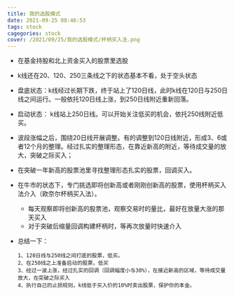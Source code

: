 ```yaml
---
title: 我的选股模式
date: 2021-09-25 08:46:53
tags: stock
cagegories: stock
cover: /2021/09/25/我的选股模式/杯柄买入法.png
---
```


* 在基金持股和北上资金买入的股票里选股

* k线还在20、120、250三条线之下的状态基本不看，处于空头状态

* 盘底状态：k线经过长期下跌，终于站上了120日线，此时k线在120日与250日线之间运行。一般依托120日线上涨，到250日线附近重新回落。

* 启动状态： k线站上250日线。可以开始关注低买的机会，依托250线附近低买。

* 波段涨幅之后，围绕20日线开展调整。有的调整到120日线附近，形成3、6或者12个月的整理。经过扎实的整理形态，在靠近新高的附近，等待成交量的放大，突破之际买入；

* 在突破一年新高的股票池里寻找整理形态扎实的股票，回调买入。

* 在牛市的状态下，专门挑选即将创新高或者刚刚创新高的股票，使用杯柄买入法介入（欧奈尔杯柄买入法）。

  * 每天观察即将创新高的股票池，观察交易时的量比，最好在放量大涨的那天买入
  * 对于突破后缩量回调构建杯柄时，等再次放量时快速介入

* 总结一下：

  ~~~
  1、120日线与250线之间打底的股票，低买。
  2、在250线之上准备启动的股票，低买
  3、经过一波上涨，经过扎实的回调（回调幅度小与30%），在接近新高的区域，等待成交量放大，在突破之际买入
  4、执行自己的止损规则，k线低于买入价的10%时卖出股票，保护你的本金。
  ~~~

  

  
